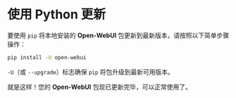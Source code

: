 # 使用 Python 更新


要使用 `pip` 将本地安装的 **Open-WebUI** 包更新到最新版本，请按照以下简单步骤操作：


```bash
pip install -U open-webui
```


`-U`（或 `--upgrade`）标志确保 `pip` 将包升级到最新可用版本。


就是这样！您的 **Open-WebUI** 包现已更新完毕，可以正常使用了。


